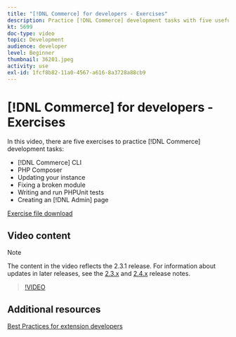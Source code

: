 ```yaml
---
title: "[!DNL Commerce] for developers - Exercises"
description: Practice [!DNL Commerce] development tasks with five useful exercises.
kt: 5699
doc-type: video
topic: Development
audience: developer
level: Beginner
thumbnail: 36201.jpeg
activity: use
exl-id: 1fcf8b82-11a0-4567-a616-8a3728a88cb9
---
```

# [!DNL Commerce] for developers - Exercises

In this video, there are five exercises to practice [!DNL Commerce] development tasks:

- [!DNL Commerce] CLI
- PHP Composer
- Updating your instance
- Fixing a broken module
- Writing and run PHPUnit tests
- Creating an [!DNL Admin] page

[Exercise file download](./assets/FreeIntro2.3.1.zip)

## Video content

>[!NOTE]
>
>The content in the video reflects the 2.3.1 release. For information about updates in later releases, see the [ 2.3.x](https://devdocs.magento.com/guides/v2.3/release-notes/bk-release-notes.html) and [2.4.x](https://devdocs.magento.com/guides/v2.4/release-notes/bk-release-notes.html) release notes.

>[!VIDEO](https://video.tv.adobe.com/v/36201?quality=12&learn=on)

## Additional resources

[Best Practices for extension developers](https://devdocs.magento.com/guides/v2.4/ext-best-practices/bk-ext-best-practices.html)
